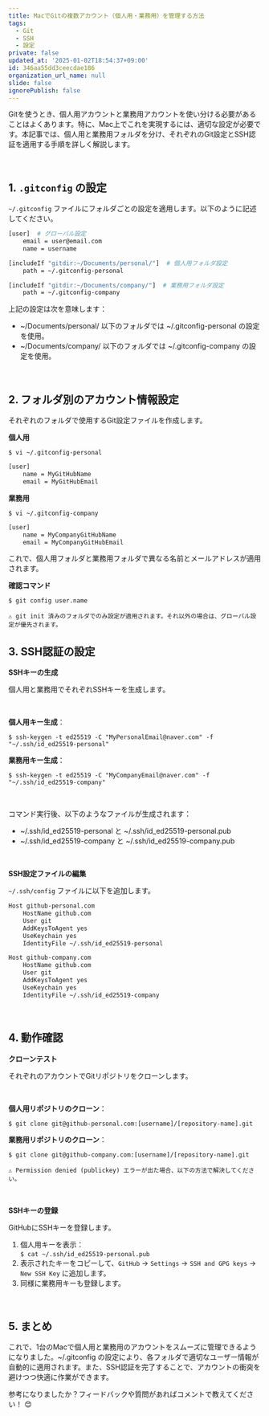 ```yaml
---
title: MacでGitの複数アカウント（個人用・業務用）を管理する方法
tags:
  - Git
  - SSH
  - 設定
private: false
updated_at: '2025-01-02T18:54:37+09:00'
id: 346aa55dd3ceecdae186
organization_url_name: null
slide: false
ignorePublish: false
---
```


Gitを使うとき、個人用アカウントと業務用アカウントを使い分ける必要があることはよくあります。特に、Mac上でこれを実現するには、適切な設定が必要です。本記事では、個人用と業務用フォルダを分け、それぞれのGit設定とSSH認証を適用する手順を詳しく解説します。

<br>

## 1. `.gitconfig` の設定

`~/.gitconfig` ファイルにフォルダごとの設定を適用します。以下のように記述してください。

```bash
[user]  # グローバル設定
    email = user@email.com
    name = username

[includeIf "gitdir:~/Documents/personal/"]  # 個人用フォルダ設定
    path = ~/.gitconfig-personal

[includeIf "gitdir:~/Documents/company/"]  # 業務用フォルダ設定
    path = ~/.gitconfig-company
```

上記の設定は次を意味します：

- ~/Documents/personal/ 以下のフォルダでは ~/.gitconfig-personal の設定を使用。
- ~/Documents/company/ 以下のフォルダでは ~/.gitconfig-company の設定を使用。

<br>

## 2. フォルダ別のアカウント情報設定

それぞれのフォルダで使用するGit設定ファイルを作成します。

<b>個人用</b>

`$ vi ~/.gitconfig-personal`

```bash
[user]
    name = MyGitHubName
    email = MyGitHubEmail
```

<b>業務用</b>

`$ vi ~/.gitconfig-company`

```bash
[user]
    name = MyCompanyGitHubName
    email = MyCompanyGitHubEmail
```

これで、個人用フォルダと業務用フォルダで異なる名前とメールアドレスが適用されます。

<b>確認コマンド</b>

`$ git config user.name`

	⚠️ git init 済みのフォルダでのみ設定が適用されます。それ以外の場合は、グローバル設定が優先されます。

## 3. SSH認証の設定

<b>SSHキーの生成</b>

個人用と業務用でそれぞれSSHキーを生成します。

<br>

<b>個人用キー生成</b>：

`$ ssh-keygen -t ed25519 -C "MyPersonalEmail@naver.com" -f "~/.ssh/id_ed25519-personal"`

<b>業務用キー生成</b>：

`$ ssh-keygen -t ed25519 -C "MyCompanyEmail@naver.com" -f "~/.ssh/id_ed25519-company"`

<br>

コマンド実行後、以下のようなファイルが生成されます：

-	~/.ssh/id_ed25519-personal と ~/.ssh/id_ed25519-personal.pub
-	~/.ssh/id_ed25519-company と ~/.ssh/id_ed25519-company.pub

<br>

<b>SSH設定ファイルの編集</b>

`~/.ssh/config` ファイルに以下を追加します。

```bash
Host github-personal.com
    HostName github.com
    User git
    AddKeysToAgent yes
    UseKeychain yes
    IdentityFile ~/.ssh/id_ed25519-personal

Host github-company.com
    HostName github.com
    User git
    AddKeysToAgent yes
    UseKeychain yes
    IdentityFile ~/.ssh/id_ed25519-company
```

<br>

## 4. 動作確認

<b>クローンテスト</b>

それぞれのアカウントでGitリポジトリをクローンします。

<br>

<b>個人用リポジトリのクローン</b>：

`$ git clone git@github-personal.com:[username]/[repository-name].git`

<b>業務用リポジトリのクローン</b>：

`$ git clone git@github-company.com:[username]/[repository-name].git`

	⚠️ Permission denied (publickey) エラーが出た場合、以下の方法で解決してください。

<br>

<b>SSHキーの登録</b>

GitHubにSSHキーを登録します。

1.	個人用キーを表示： <br>
    `$ cat ~/.ssh/id_ed25519-personal.pub`
2.	表示されたキーをコピーして、`GitHub` → `Settings` → `SSH and GPG keys` → `New SSH Key` に追加します。
3.	同様に業務用キーも登録します。

<br>

## 5. まとめ

これで、1台のMacで個人用と業務用のアカウントをスムーズに管理できるようになりました。~/.gitconfig の設定により、各フォルダで適切なユーザー情報が自動的に適用されます。また、SSH認証を完了することで、アカウントの衝突を避けつつ快適に作業ができます。

参考になりましたか？フィードバックや質問があればコメントで教えてください！ 😊
